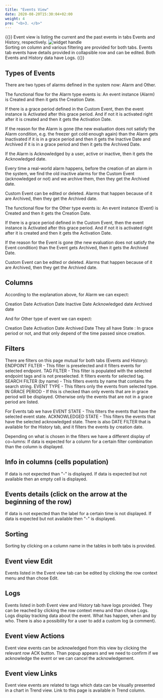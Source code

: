 ```yaml
---
title: "Events View"
date: 2020-08-20T15:30:04+02:00
weight: 4
pre: "<b>3. </b>"
---
```


{{<lead>}}
Event view is listing the current and the past events in tabs Events and History, respectively. 
<img src="/events-view-tabs.png" alt="widget handle"> <br />
Sorting on column and various filtering are provided for both tabs. Events tab events have details provided in collapsible row and can be edited. Both Events and History data have Logs.
{{</lead>}}

## Types of Events
There are two types of alarms defined in the system now: Alarm and Other.

The functional flow for the Alarm type events is:
An event instance (Alarm) is Created and then it gets the Creation Date.

If there is a grace period defined in the Custom Event, then the event instance is Activated after this grace period. And if not it is activated right after it is created and then it gets the Activation Date.

If the reason for the Alarm is gone (the new evaluation does not satisfy the Alarm condition, e.g. the freezer got cold enough again) than the Alarm gets Inactivated if it is in a grace period and then it gets the Inactive Date and Archived if it is in a grace period and then it gets the Archived Date.

If the Alarm is Acknowledged by a user, active or inactive, then it gets the Acknowledged date.

Every time a real-world alarm happens, before the creation of an alarm in the system, we find the old inactive alarms for the Custom Event (acknowledged or not) and we archive them, then they get the Archived date.

Custom Event can be edited or deleted. Alarms that happen because of it are Archived, then they get the Archived date.

The functional flow for the Other type events is:
An event instance (Event) is Created and then it gets the Creation Date.

If there is a grace period defined in the Custom Event, then the event instance is Activated after this grace period. And if not it is activated right after it is created and then it gets the Activation Date.

If the reason for the Event is gone (the new evaluation does not satisfy the Event condition) than the Event gets Archived, then it gets the Archived Date.

Custom Event can be edited or deleted. Alarms that happen because of it are Archived, then they get the Archived date.

## Columns
According to the explanation above, for Alarm we can expect:

Creation Date
Activation Date
Inactive Date
Acknowledged date
Archived date


And for Other type of event we can expect:

Creation Date
Activation Date
Archived Date
They all have State : In grace period or not, and that only depend of the time passed since creation.

## Filters
There are filters on this page mutual for both tabs (Events and History):
ENDPOINT FILTER - This filter is preselected and it filters events for selected endpoint.
TAG FILTER - This filter is populated with the selected endpoint tags and is not preselected. It filters events for selected tag.
SEARCH FILTER (by name) - This filters events by name that contains the search string.
EVENT TYPE - This filters only the events from selected type.
IN GRACE PERIOD - If this is checked than only events that are in grace period will be displayed. Otherwise only the events that are not in a grace period are listed.

For Events tab we have 
EVENT STATE - This filters the events that have the selected event state.
ACKNOWLEDGED STATE - This filters the events that have the selected acknowledged state.
There is also DATE FILTER that is available for the History tab, and it filters the events by creation date.

Depending on what is chosen in the filters we have a different display of co~lumns: If data is expected for a column for a certain filter combination than the column is displayed.

## Info in columns (cells population)
If data is not expected than "-" is displayed.
If data is expected but not available then an empty cell is displayed.

## Events details (click on the arrow at the beginning of the row)
If data is not expected than the label for a certain time is not displayed.
If data is expected but not available then "-" is displayed.

## Sorting
Sorting by clicking on a column name in the tables in both tabs is provided.

## Event view Edit
Events listed in the Event view tab can be edited by clicking the row context menu and than chose Edit.

## Logs
Events listed in both Event view and History tab have logs provided. They can be reached by clicking the row context menu and than chose Logs. Logs display tracking data about the event. What has happen, when and by who. There is also a possibility for a user to add a custom log (a comment).

## Event view Actions
Event view events can be acknowledged from this view by clicking the relevant row ACK button. Than popup appears and we need to confirm if we acknowledge the event or we can cancel the acknowledgement.

## Event view Links
Event view events are related to tags which data can be visually presented in a chart in Trend view. Link to this page is available in Trend column.

